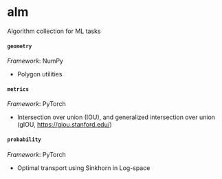 # alm
Algorithm collection for ML tasks

#### `geometry`
_Framework_: NumPy

- Polygon utilities

#### `metrics`
_Framework_: PyTorch

- Intersection over union (IOU), and generalized intersection over union (gIOU, https://giou.stanford.edu/)

#### `probability`
_Framework_: PyTorch

- Optimal transport using Sinkhorn in Log-space

